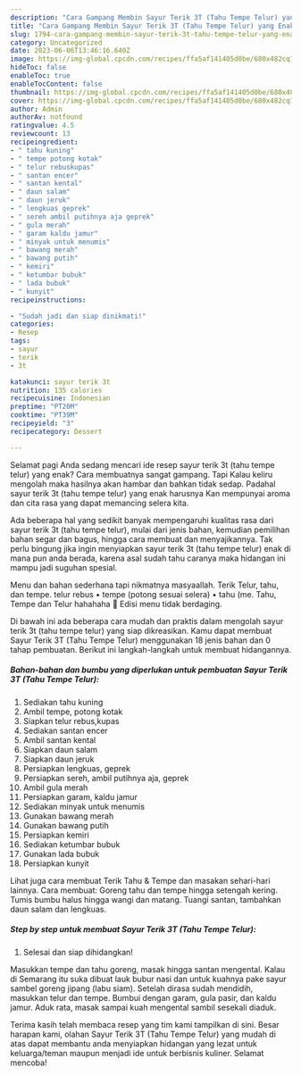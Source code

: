 ```yaml
---
description: "Cara Gampang Membin Sayur Terik 3T (Tahu Tempe Telur) yang Enak Banget"
title: "Cara Gampang Membin Sayur Terik 3T (Tahu Tempe Telur) yang Enak Banget"
slug: 1794-cara-gampang-membin-sayur-terik-3t-tahu-tempe-telur-yang-enak-banget
category: Uncategorized
date: 2023-06-06T13:46:16.640Z
image: https://img-global.cpcdn.com/recipes/ffa5af141405d0be/680x482cq70/sayur-terik-3t-tahu-tempe-telur-foto-resep-utama.jpg
hideToc: false
enableToc: true
enableTocContent: false
thumbnail: https://img-global.cpcdn.com/recipes/ffa5af141405d0be/680x482cq70/sayur-terik-3t-tahu-tempe-telur-foto-resep-utama.jpg
cover: https://img-global.cpcdn.com/recipes/ffa5af141405d0be/680x482cq70/sayur-terik-3t-tahu-tempe-telur-foto-resep-utama.jpg
author: Admin
authorAv: notfound
ratingvalue: 4.5
reviewcount: 13
recipeingredient:
- " tahu kuning"
- " tempe potong kotak"
- " telur rebuskupas"
- " santan encer"
- " santan kental"
- " daun salam"
- " daun jeruk"
- " lengkuas geprek"
- " sereh ambil putihnya aja geprek"
- " gula merah"
- " garam kaldu jamur"
- " minyak untuk menumis"
- " bawang merah"
- " bawang putih"
- " kemiri"
- " ketumbar bubuk"
- " lada bubuk"
- " kunyit"
recipeinstructions:

- "Sudah jadi dan siap dinikmati!"
categories:
- Resep
tags:
- sayur
- terik
- 3t

katakunci: sayur terik 3t 
nutrition: 135 calories
recipecuisine: Indonesian
preptime: "PT20M"
cooktime: "PT39M"
recipeyield: "3"
recipecategory: Dessert

---
```



Selamat pagi Anda sedang mencari ide resep sayur terik 3t (tahu tempe telur) yang enak? Cara membuatnya sangat gampang. Tapi Kalau keliru mengolah maka hasilnya akan hambar dan bahkan tidak sedap. Padahal sayur terik 3t (tahu tempe telur) yang enak harusnya Kan mempunyai aroma dan cita rasa yang dapat memancing selera kita.


Ada beberapa hal yang sedikit banyak mempengaruhi kualitas rasa dari sayur terik 3t (tahu tempe telur), mulai dari jenis bahan, kemudian pemilihan bahan segar dan bagus, hingga cara membuat dan menyajikannya. Tak perlu bingung jika ingin menyiapkan sayur terik 3t (tahu tempe telur) enak di mana pun anda berada, karena asal sudah tahu caranya maka hidangan ini mampu jadi suguhan spesial.

Menu dan bahan sederhana tapi nikmatnya masyaallah. Terik Telur, tahu, dan tempe. telur rebus • tempe (potong sesuai selera) • tahu (me. Tahu, Tempe dan Telur hahahaha 🤣 Edisi menu tidak berdaging.


Di bawah ini ada beberapa cara mudah dan praktis dalam mengolah sayur terik 3t (tahu tempe telur) yang siap dikreasikan. Kamu dapat membuat Sayur Terik 3T (Tahu Tempe Telur) menggunakan 18 jenis bahan dan 0 tahap pembuatan. Berikut ini langkah-langkah untuk membuat hidangannya.

<!--inarticleads1-->

##### Bahan-bahan dan bumbu yang diperlukan untuk pembuatan Sayur Terik 3T (Tahu Tempe Telur):

1. Sediakan  tahu kuning
1. Ambil  tempe, potong kotak
1. Siapkan  telur rebus,kupas
1. Sediakan  santan encer
1. Ambil  santan kental
1. Siapkan  daun salam
1. Siapkan  daun jeruk
1. Persiapkan  lengkuas, geprek
1. Persiapkan  sereh, ambil putihnya aja, geprek
1. Ambil  gula merah
1. Persiapkan  garam, kaldu jamur
1. Sediakan  minyak untuk menumis
1. Gunakan  bawang merah
1. Gunakan  bawang putih
1. Persiapkan  kemiri
1. Sediakan  ketumbar bubuk
1. Gunakan  lada bubuk
1. Persiapkan  kunyit


Lihat juga cara membuat Terik Tahu &amp; Tempe dan masakan sehari-hari lainnya. Cara membuat: Goreng tahu dan tempe hingga setengah kering. Tumis bumbu halus hingga wangi dan matang. Tuangi santan, tambahkan daun salam dan lengkuas. 

<!--inarticleads2-->

##### Step by step untuk membuat Sayur Terik 3T (Tahu Tempe Telur):


1. Selesai dan siap dihidangkan!

Masukkan tempe dan tahu goreng, masak hingga santan mengental. Kalau di Semarang itu suka dibuat lauk bubur nasi dan untuk kuahnya pake sayur sambel goreng jipang (labu siam). Setelah dirasa sudah mendidih, masukkan telur dan tempe. Bumbui dengan garam, gula pasir, dan kaldu jamur. Aduk rata, masak sampai kuah mengental sambil sesekali diaduk. 

Terima kasih telah membaca resep yang tim kami tampilkan di sini. Besar harapan kami, olahan Sayur Terik 3T (Tahu Tempe Telur) yang mudah di atas dapat membantu anda menyiapkan hidangan yang lezat untuk keluarga/teman maupun menjadi ide untuk berbisnis kuliner. Selamat mencoba!
